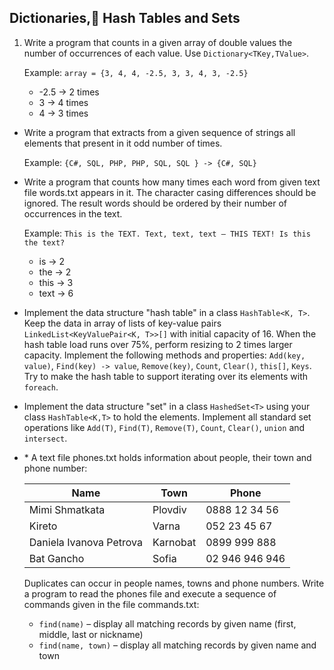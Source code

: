 ## Dictionaries, Hash Tables and Sets

1. Write a program that counts in a given array of double values the number of occurrences of each value. Use `Dictionary<TKey,TValue>`.

    Example: `array = {3, 4, 4, -2.5, 3, 3, 4, 3, -2.5}`
    * -2.5 -> 2 times
    * 3 -> 4 times
    * 4 -> 3 times
* Write a program that extracts from a given sequence of strings all elements that present in it odd number of times.

    Example: `{C#, SQL, PHP, PHP, SQL, SQL } -> {C#, SQL}`
* Write a program that counts how many times each word from given text file words.txt appears in it. The character casing differences should be ignored. The result words should be ordered by their number of occurrences in the text.

    Example: `This is the TEXT. Text, text, text – THIS TEXT! Is this the text?`
    * is -> 2
    * the -> 2
    * this -> 3
    * text -> 6
* Implement the data structure "hash table" in a class `HashTable<K, T>`. Keep the data in array of lists of key-value pairs `LinkedList<KeyValuePair<K, T>>[]` with initial capacity of 16. When the hash table load runs over 75%, perform resizing to 2 times larger capacity. Implement the following methods and properties: `Add(key, value)`, `Find(key) -> value`, `Remove(key)`, `Count`, `Clear()`, `this[]`, `Keys`. Try to make the hash table to support iterating over its elements with `foreach`.
* Implement the data structure "set" in a class `HashedSet<T>` using your class `HashTable<K,T>` to hold the elements. Implement all standard set operations like `Add(T)`, `Find(T)`, `Remove(T)`, `Count`, `Clear()`, `union` and `intersect`.
* \* A text file phones.txt holds information about people, their town and phone number:

    | Name                    | Town     | Phone          |
    | ----------------------- | -------- | -------------- |
    | Mimi Shmatkata          | Plovdiv  | 0888 12 34 56  |
    | Kireto                  | Varna    | 052 23 45 67   |
    | Daniela Ivanova Petrova | Karnobat | 0899 999 888   |
    | Bat Gancho              | Sofia    | 02 946 946 946 |

    Duplicates can occur in people names, towns and phone numbers. Write a program to read the phones file and execute a sequence of commands given in the file commands.txt:
    * `find(name)` – display all matching records by given name (first, middle, last or nickname)
    * `find(name, town)` – display all matching records by given name and town
